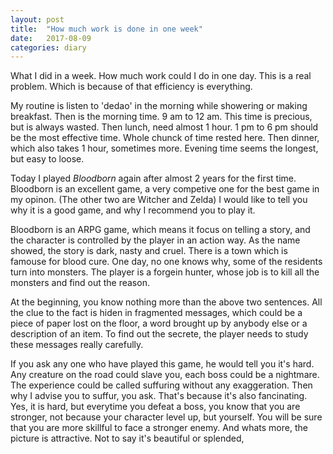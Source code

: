 ```yaml
---
layout: post
title:  "How much work is done in one week"
date:   2017-08-09
categories: diary
---
```


What I did in a week. How much work could I do in one day. This is a real problem. Which is because of that efficiency is everything.

My routine is listen to 'dedao' in the morning while showering or making breakfast. 
Then is the morning time. 9 am to 12 am. This time is precious, but is always wasted.
Then lunch, need almost 1 hour.
1 pm to 6 pm should be the most effective time. Whole chunck of time rested here.
Then dinner, which also takes 1 hour, sometimes more.
Evening time seems the longest, but easy to loose.


<!-- My diary is almost babling, not targeted on any problem. The problem faced writing is critical when writing an article which is valuble for the others.
Let's make an example.
-->

Today I played _Bloodborn_ again after almost 2 years for the first time. Bloodborn is an excellent game, a very competive one for the best game in my opinon. (The other two are Witcher and Zelda) I would like to tell you why it is a good game, and why I recommend you to play it.

Bloodborn is an ARPG game, which means it focus on telling a story, and the character is controlled by the player in an action way. As the name showed, the story is dark, nasty and cruel. There is a town which is famouse for blood cure. One day, no one knows why, some of the residents turn into monsters. The player is a forgein hunter, whose job is to kill all the monsters and find out the reason.

At the beginning, you know nothing more than the above two sentences. All the clue to the fact is hiden in fragmented messages, which could be a piece of paper lost on the floor, a word brought up by anybody else or a description of an item. To find out the secrete, the player needs to study these messages really carefully.

If you ask any one who have played this game, he would tell you it's hard. Any creature on the road could slave you, each boss could be a nightmare. The experience could be called suffuring without any exaggeration. Then why I advise you to suffur, you ask. That's because it's also fancinating. Yes, it is hard, but everytime you defeat a boss, you know that you are stronger, not because your character level up, but yourself. You will be sure that you are more skillful to face a stronger enemy. And whats more, the picture is attractive. Not to say it's beautiful or splended,

